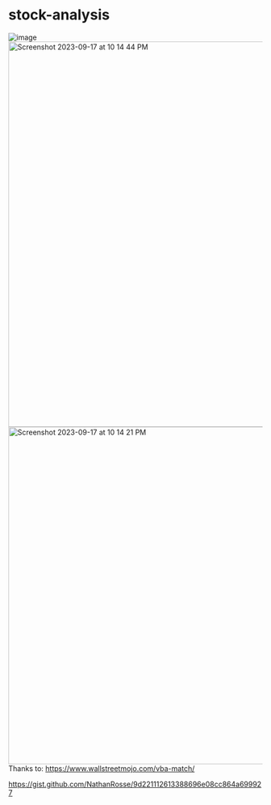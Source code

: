 # stock-analysis
![image](https://github.com/StuartMBrown/stock-analysis/assets/142187984/69b19fb0-80be-4c73-ae17-61521da64b54)
<img width="762" alt="Screenshot 2023-09-17 at 10 14 44 PM" src="https://github.com/StuartMBrown/stock-analysis/assets/142187984/ecbca7b8-012a-4332-ae57-41487ecab63e">
<img width="667" alt="Screenshot 2023-09-17 at 10 14 21 PM" src="https://github.com/StuartMBrown/stock-analysis/assets/142187984/99201d02-96f2-4078-8a7f-00faf72dd84c">
Thanks to: 
https://www.wallstreetmojo.com/vba-match/

https://gist.github.com/NathanRosse/9d221112613388696e08cc864a699927
